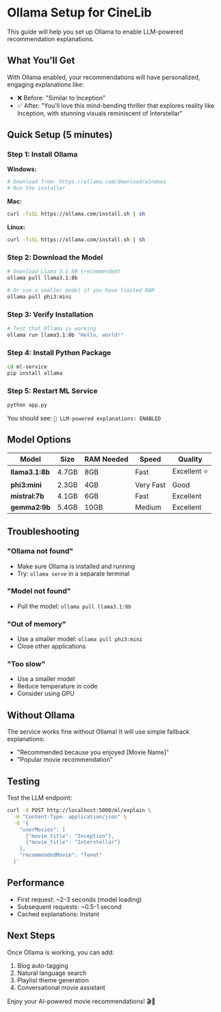 # Ollama Setup for CineLib

This guide will help you set up Ollama to enable LLM-powered recommendation explanations.

## What You'll Get

With Ollama enabled, your recommendations will have personalized, engaging explanations like:
- ❌ Before: "Similar to Inception"
- ✅ After: "You'll love this mind-bending thriller that explores reality like Inception, with stunning visuals reminiscent of Interstellar"

## Quick Setup (5 minutes)

### Step 1: Install Ollama

**Windows:**
```bash
# Download from: https://ollama.com/download/windows
# Run the installer
```

**Mac:**
```bash
curl -fsSL https://ollama.com/install.sh | sh
```

**Linux:**
```bash
curl -fsSL https://ollama.com/install.sh | sh
```

### Step 2: Download the Model

```bash
# Download Llama 3.1 8B (recommended)
ollama pull llama3.1:8b

# Or use a smaller model if you have limited RAM
ollama pull phi3:mini
```

### Step 3: Verify Installation

```bash
# Test that Ollama is working
ollama run llama3.1:8b "Hello, world!"
```

### Step 4: Install Python Package

```bash
cd ml-service
pip install ollama
```

### Step 5: Restart ML Service

```bash
python app.py
```

You should see: `🧠 LLM-powered explanations: ENABLED`

## Model Options

| Model | Size | RAM Needed | Speed | Quality |
|-------|------|------------|-------|---------|
| **llama3.1:8b** | 4.7GB | 8GB | Fast | Excellent ⭐ |
| **phi3:mini** | 2.3GB | 4GB | Very Fast | Good |
| **mistral:7b** | 4.1GB | 6GB | Fast | Excellent |
| **gemma2:9b** | 5.4GB | 10GB | Medium | Excellent |

## Troubleshooting

### "Ollama not found"
- Make sure Ollama is installed and running
- Try: `ollama serve` in a separate terminal

### "Model not found"
- Pull the model: `ollama pull llama3.1:8b`

### "Out of memory"
- Use a smaller model: `ollama pull phi3:mini`
- Close other applications

### "Too slow"
- Use a smaller model
- Reduce temperature in code
- Consider using GPU

## Without Ollama

The service works fine without Ollama! It will use simple fallback explanations:
- "Recommended because you enjoyed [Movie Name]"
- "Popular movie recommendation"

## Testing

Test the LLM endpoint:

```bash
curl -X POST http://localhost:5000/ml/explain \
  -H "Content-Type: application/json" \
  -d '{
    "userMovies": [
      {"movie_title": "Inception"},
      {"movie_title": "Interstellar"}
    ],
    "recommendedMovie": "Tenet"
  }'
```

## Performance

- First request: ~2-3 seconds (model loading)
- Subsequent requests: ~0.5-1 second
- Cached explanations: Instant

## Next Steps

Once Ollama is working, you can add:
1. Blog auto-tagging
2. Natural language search
3. Playlist theme generation
4. Conversational movie assistant

Enjoy your AI-powered movie recommendations! 🎬🤖
